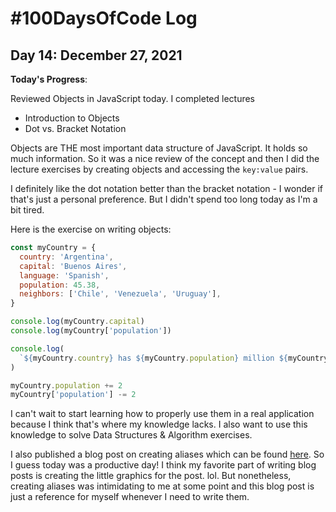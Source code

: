 # #100DaysOfCode Log

## Day 14: December 27, 2021

**Today's Progress**:

Reviewed Objects in JavaScript today. I completed lectures

- Introduction to Objects
- Dot vs. Bracket Notation

Objects are THE most important data structure of JavaScript. It holds so much information. So it was a nice review of the concept and then I did the lecture exercises by creating objects and accessing the `key:value` pairs.

I definitely like the dot notation better than the bracket notation - I wonder if that's just a personal preference. But I didn't spend too long today as I'm a bit tired.

Here is the exercise on writing objects:

```javascript
const myCountry = {
  country: 'Argentina',
  capital: 'Buenos Aires',
  language: 'Spanish',
  population: 45.38,
  neighbors: ['Chile', 'Venezuela', 'Uruguay'],
}

console.log(myCountry.capital)
console.log(myCountry['population'])

console.log(
  `${myCountry.country} has ${myCountry.population} million ${myCountry.language} speaking people, ${myCountry.neighbors.length} neighboring countries and a capital called ${myCountry.capital}.`
)

myCountry.population += 2
myCountry['population'] -= 2
```

I can't wait to start learning how to properly use them in a real application because I think that's where my knowledge lacks. I also want to use this knowledge to solve Data Structures & Algorithm exercises.

I also published a blog post on creating aliases which can be found [here](https://blog.zahrakhadijha.com/how-to-create-aliases-on-macos-with-terminal). So I guess today was a productive day! I think my favorite part of writing blog posts is creating the little graphics for the post. lol. But nonetheless, creating aliases was intimidating to me at some point and this blog post is just a reference for myself whenever I need to write them. 
